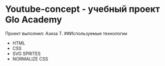 # Youtube-concept - учебный проект Glo Academy
Проект выполнил: Азиза Т.
##Используемые технологии 
- HTML 
- CSS 
- SVG SPRITES
- NORMALIZE CSS
